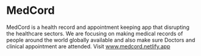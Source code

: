 # MedCord
MedCord is a health record and appointment keeping app that disrupting the healthcare sectors. We are focusing on making medical records of people around the world globally available and also make sure Doctors and clinical appointment are attended. Visit www.medcord.netlify.app
